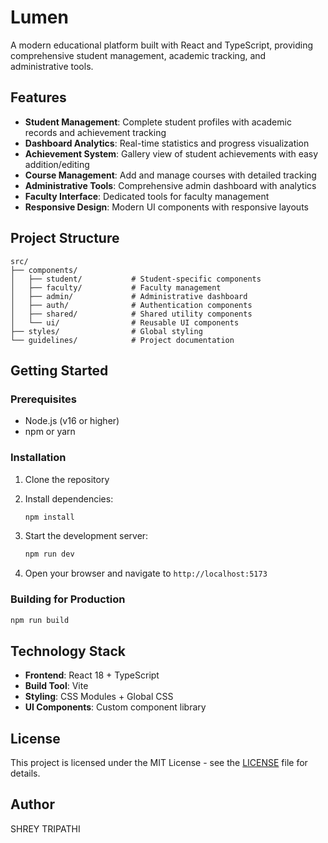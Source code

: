 # Lumen

A modern educational platform built with React and TypeScript, providing comprehensive student management, academic tracking, and administrative tools.

## Features

- **Student Management**: Complete student profiles with academic records and achievement tracking
- **Dashboard Analytics**: Real-time statistics and progress visualization
- **Achievement System**: Gallery view of student achievements with easy addition/editing
- **Course Management**: Add and manage courses with detailed tracking
- **Administrative Tools**: Comprehensive admin dashboard with analytics
- **Faculty Interface**: Dedicated tools for faculty management
- **Responsive Design**: Modern UI components with responsive layouts

## Project Structure

```
src/
├── components/
│   ├── student/           # Student-specific components
│   ├── faculty/           # Faculty management
│   ├── admin/             # Administrative dashboard
│   ├── auth/              # Authentication components
│   ├── shared/            # Shared utility components
│   └── ui/                # Reusable UI components
├── styles/                # Global styling
└── guidelines/            # Project documentation
```

## Getting Started

### Prerequisites

- Node.js (v16 or higher)
- npm or yarn

### Installation

1. Clone the repository
2. Install dependencies:
   ```bash
   npm install
   ```

3. Start the development server:
   ```bash
   npm run dev
   ```

4. Open your browser and navigate to `http://localhost:5173`

### Building for Production

```bash
npm run build
```

## Technology Stack

- **Frontend**: React 18 + TypeScript
- **Build Tool**: Vite
- **Styling**: CSS Modules + Global CSS
- **UI Components**: Custom component library

## License

This project is licensed under the MIT License - see the [LICENSE](LICENSE) file for details.

## Author

SHREY TRIPATHI
